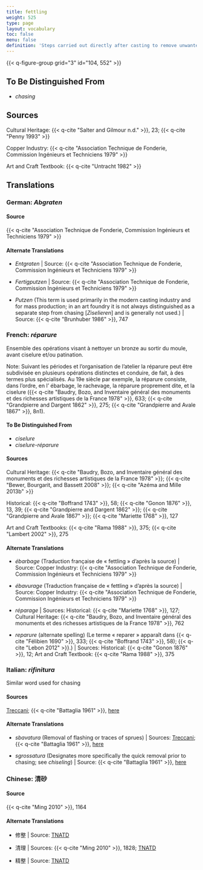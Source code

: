 ```yaml
---
title: fettling
weight: 525
type: page
layout: vocabulary
toc: false
menu: false
definition: 'Steps carried out directly after casting to remove unwanted features, including oxidized metal, {{< q-def "sprues" >}}, {{< q-def "core pins" >}}, {{< q-def "flashing" >}}, etc. Fettling may entail the use of power tools and/or hand tools such as saws, chisels, hammers, coarse files, and abrasives.'
---
```


{{< q-figure-group grid="3" id="104, 552" >}}

## To Be Distinguished From

- *chasing*

## Sources

Cultural Heritage: {{< q-cite "Salter and Gilmour n.d." >}}, 23; {{< q-cite "Penny 1993" >}}

Copper Industry: {{< q-cite "Association Technique de Fonderie, Commission Ingénieurs et Techniciens 1979" >}}

Art and Craft Textbook: {{< q-cite "Untracht 1982" >}}

## Translations

<div class="accordion">

### **German**: *Abgraten*

#### Source

{{< q-cite "Association Technique de Fonderie, Commission Ingénieurs et Techniciens 1979" >}}

#### Alternate Translations

- *Entgraten* | Source: {{< q-cite "Association Technique de Fonderie, Commission Ingénieurs et Techniciens 1979" >}}

- *Fertigputzen* | Source: {{< q-cite "Association Technique de Fonderie, Commission Ingénieurs et Techniciens 1979" >}}

- *Putzen* (This term is used primarily in the modern casting industry and for mass production; in an art foundry it is not always distinguished as a separate step from chasing [*Ziselieren*] and is generally not used.) | Source: {{< q-cite "Brunhuber 1986" >}}, 747

### **French**: *réparure*

Ensemble des opérations visant à nettoyer un bronze au sortir du moule, avant ciselure et/ou patination.

<div class="backmatter">
Note: Suivant les périodes et l’organisation de l’atelier la réparure peut être subdivisée en plusieurs opérations distinctes et conduire, de fait, à des termes plus spécialisés. Au 19e siècle par exemple, la réparure consiste, dans l’ordre, en l’ ébarbage, le rachevage, la réparure proprement dite, et la ciselure ({{< q-cite "Baudry, Bozo, and Inventaire général des monuments et des richesses artistiques de la France 1978" >}}, 633; {{< q-cite "Grandpierre and Dargent 1862" >}}, 275; {{< q-cite "Grandpierre and Avale 1867" >}}, 8n1).
</div>

#### To Be Distinguished From

- *ciselure*
- *ciselure-réparure*

#### Sources

Cultural Heritage: {{< q-cite "Baudry, Bozo, and Inventaire général des monuments et des richesses artistiques de la France 1978" >}}; {{< q-cite "Bewer, Bourgarit, and Bassett 2008" >}}; {{< q-cite "Azéma and Mille 2013b" >}}

Historical: {{< q-cite "Boffrand 1743" >}}, 58; {{< q-cite "Gonon 1876" >}}, 13, 39; {{< q-cite "Grandpierre and Dargent 1862" >}}; {{< q-cite "Grandpierre and Avale 1867" >}}; {{< q-cite "Mariette 1768" >}}, 127

Art and Craft Textbooks: {{< q-cite "Rama 1988" >}}, 375; {{< q-cite "Lambert 2002" >}}, 275

#### Alternate Translations

- *ébarbage* (Traduction française de « fettling » d’après la source) | Source: Copper Industry: {{< q-cite "Association Technique de Fonderie, Commission Ingénieurs et Techniciens 1979" >}}

- *ébavurage* (Traduction française de « fettling » d’après la source) | Source: Copper Industry: {{< q-cite "Association Technique de Fonderie, Commission Ingénieurs et Techniciens 1979" >}}

- *réparage* | Sources: Historical: {{< q-cite "Mariette 1768" >}}, 127; Cultural Heritage: {{< q-cite "Baudry, Bozo, and Inventaire général des monuments et des richesses artistiques de la France 1978" >}}, 762

- *reparure* (alternate spelling) (Le terme « reparer » apparaît dans {{< q-cite "Félibien 1690" >}}, 333; {{< q-cite "Boffrand 1743" >}}, 58); {{< q-cite "Lebon 2012" >}}.) | Sources: Historical: {{< q-cite "Gonon 1876" >}}, 12; Art and Craft Textbook: {{< q-cite "Rama 1988" >}}, 375

### **Italian**: *rifinitura*

Similar word used for chasing

#### Sources

[Treccani](https://www.treccani.it/enciclopedia/fusione_%28Enciclopedia-Italiana%29/); {{< q-cite "Battaglia 1961" >}}, [here](http://www.gdli.it/pdf_viewer/Scripts/pdf.js/web/viewer.asp?file=/PDF/GDLI16/GDLI_16_ocr_264.pdf&parola=rifinitura)

#### Alternate Translations

- *sbavatura* (Removal of flashing or traces of sprues) | Sources: [Treccani](http://www.treccani.it/vocabolario/sbavatura1/); {{< q-cite "Battaglia 1961" >}}, [here](http://www.gdli.it/pdf_viewer/Scripts/pdf.js/web/viewer.asp?file=/PDF/GDLI17/GDLI_17_ocr_671.pdf&parola=sbavatura)

- *sgrossatura* (Designates more specifically the quick removal prior to chasing; see *chiseling*) | Source: {{< q-cite "Battaglia 1961" >}}, [here](http://www.gdli.it/pdf_viewer/Scripts/pdf.js/web/viewer.asp?file=/PDF/GDLI10/GDLI_10_ocr_700.pdf&parola=sgrossatura)

### **Chinese**: 清砂

#### Source

{{< q-cite "Ming 2010" >}}, 1164   

#### Alternate Translations

- 修整 | Source: [TNATD](https://terms.naer.edu.tw/detail/634620/?index=3)

- 清理 | Sources: {{< q-cite "Ming 2010" >}}, 1828; [TNATD](https://terms.naer.edu.tw/detail/627107/?index=2)

- 精整 | Source: [TNATD](https://terms.naer.edu.tw/detail/14194174/?index=5)

</div>
